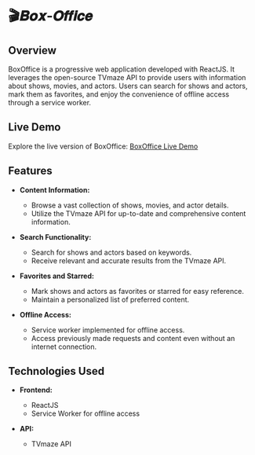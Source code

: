 # 🎬𝑩𝒐𝒙-𝑶𝒇𝒇𝒊𝒄𝒆

## Overview

BoxOffice is a progressive web application developed with ReactJS. It leverages the open-source TVmaze API to provide users with information about shows, movies, and actors. Users can search for shows and actors, mark them as favorites, and enjoy the convenience of offline access through a service worker.

## Live Demo

Explore the live version of BoxOffice: [BoxOffice Live Demo](https://harish02-04.github.io/Box-office/)

## Features

- **Content Information:**
  - Browse a vast collection of shows, movies, and actor details.
  - Utilize the TVmaze API for up-to-date and comprehensive content information.

- **Search Functionality:**
  - Search for shows and actors based on keywords.
  - Receive relevant and accurate results from the TVmaze API.

- **Favorites and Starred:**
  - Mark shows and actors as favorites or starred for easy reference.
  - Maintain a personalized list of preferred content.

- **Offline Access:**
  - Service worker implemented for offline access.
  - Access previously made requests and content even without an internet connection.

## Technologies Used

- **Frontend:**
  - ReactJS
  - Service Worker for offline access

- **API:**
  - TVmaze API

